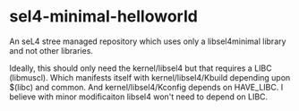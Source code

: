 # sel4-minimal-helloworld

An seL4 stree managed repository which uses only a libsel4minimal
library and not other libraries.

Ideally, this should only need the kernel/libsel4 but that requires
a LIBC (libmuscl). Which manifests itself with kernel/libsel4/Kbuild
depending upon $(libc) and common. And kernel/libsel4/Kconfig depends
on HAVE_LIBC. I believe with minor modificaiton libsel4 won't need to
depend on LIBC.
